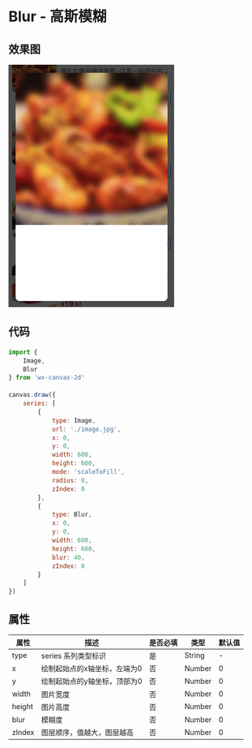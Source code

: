 # Blur - 高斯模糊

## 效果图
![](../images/screenshot_1605710246577.png)

## 代码
```js
import {
    Image,
    Blur
} from 'wx-canvas-2d'

canvas.draw({
    series: [
        {
            type: Image,
            url: './image.jpg',
            x: 0,
            y: 0,
            width: 600,
            height: 600,
            mode: 'scaleToFill',
            radius: 0,
            zIndex: 0
        },
        {
            type: Blur,
            x: 0,
            y: 0,
            width: 600,
            height: 600,
            blur: 40,
            zIndex: 0
        }
    ]
})
```

## 属性
| 属性 | 描述 | 是否必填 | 类型 | 默认值|
| --- | --- | --- | --- | --- |
| type | series 系列类型标识 | 是 | String | - |
| x | 绘制起始点的x轴坐标，左端为0 | 否 | Number | 0 |
| y | 绘制起始点的y轴坐标，顶部为0 | 否 | Number | 0 |
| width | 图片宽度 | 否 | Number | 0 |
| height| 图片高度 | 否 | Number | 0 |
| blur| 模糊度 | 否 | Number | 0 |
| zIndex | 图层顺序，值越大，图层越高 | 否 | Number | 0 |
